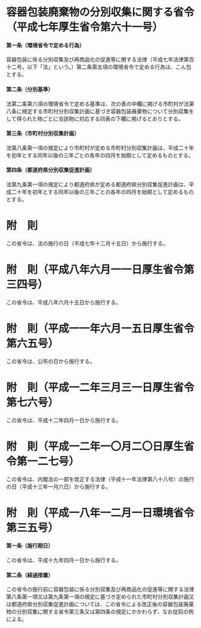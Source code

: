 # 容器包装廃棄物の分別収集に関する省令（平成七年厚生省令第六十一号）
#### 第一条（環境省令で定める行為）
容器包装に係る分別収集及び再商品化の促進等に関する法律（平成七年法律第百十二号。以下「法」という。）第二条第五項の環境省令で定める行為は、こん包とする。
#### 第二条（分別基準）
法第二条第六項の環境省令で定める基準は、次の表の中欄に掲げる市町村が法第八条に規定する市町村分別収集計画に基づき容器包装廃棄物について分別収集をして得られた物ごとに当該物に対応する同表の下欄に掲げるとおりとする。
#### 第三条（市町村分別収集計画）
法第八条第一項の規定により市町村が定める市町村分別収集計画は、平成二十年を初年とする同年以後の三年ごとの各年の四月を始期として定めるものとする。
#### 第四条（都道府県分別収集促進計画）
法第九条第一項の規定により都道府県が定める都道府県分別収集促進計画は、平成二十年を初年とする同年以後の三年ごとの各年の四月を始期として定めるものとする。
# 附　則
この省令は、法の施行の日（平成七年十二月十五日）から施行する。
# 附　則（平成八年六月一一日厚生省令第三四号）
この省令は、平成八年六月十五日から施行する。
# 附　則（平成一一年六月一五日厚生省令第六五号）
この省令は、公布の日から施行する。
# 附　則（平成一二年三月三一日厚生省令第七六号）
この省令は、平成十二年四月一日から施行する。
# 附　則（平成一二年一〇月二〇日厚生省令第一二七号）
この省令は、内閣法の一部を改正する法律（平成十一年法律第八十八号）の施行の日（平成十三年一月六日）から施行する。
# 附　則（平成一八年一二月一日環境省令第三五号）
#### 第一条（施行期日）
この省令は、平成十九年四月一日から施行する。
#### 第二条（経過措置）
この省令の施行前に容器包装に係る分別収集及び再商品化の促進等に関する法律第八条第一項又は第九条第一項の規定に基づき定められた市町村分別収集計画又は都道府県分別収集促進計画については、この省令による改正後の容器包装廃棄物の分別収集に関する省令第三条又は第四条の規定にかかわらず、なお従前の例による。
